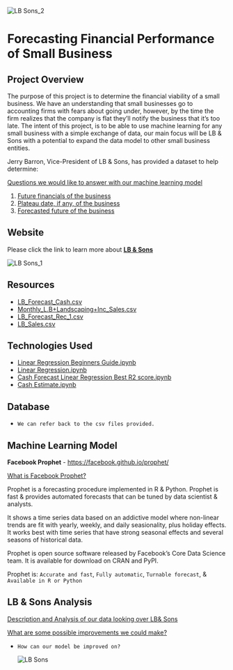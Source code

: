 ![LB   Sons_2](https://user-images.githubusercontent.com/109354592/210472331-776fcdfd-617b-4fc3-98a9-8113439ff8b8.png)


# Forecasting Financial Performance of Small Business

## Project Overview
The purpose of this project is to determine the financial viability of a small business. We have an understanding that small businesses go to accounting firms with fears about going under, however, by the time the firm realizes that the company is flat they’ll notify the business that it’s too late. The intent of this project, is to be able to use machine learning for any small business with a simple exchange of data, our main focus will be LB & Sons with a potential to expand the data model to other small business entities. 

Jerry Barron, Vice-President of LB & Sons, has provided a dataset to help determine:

<ins>Questions we would like to answer with our machine learning model
  
1.	<ins>Future financials of the business
2.	<ins>Plateau date, if any, of the business
3.	<ins>Forecasted future of the business

## Website
Please click the link to learn more about **[LB & Sons](https://lbsons.com/)**
  
![LB   Sons_1](https://user-images.githubusercontent.com/109354592/210474611-73d80216-56cf-4942-b1e2-e016d5ea19d7.png)

## Resources
* [LB_Forecast_Cash.csv](https://github.com/William-Venable/Forecasting-Financial-Performance-of-Small-Buisnesses#:~:text=LB_Forecast_Cash.csv)
* [Monthly_L.B+Landscaping+Inc_Sales.csv](https://github.com/William-Venable/Forecasting-Financial-Performance-of-Small-Buisnesses#:~:text=Monthly_L.B.%2BLandscaping%2BInc_Sales.csv)
* [LB_Forecast_Rec_1.csv](https://github.com/William-Venable/Forecasting-Financial-Performance-of-Small-Buisnesses#:~:text=LB_Forecast_Rec_1.csv)
* [LB_Sales.csv](https://github.com/William-Venable/Forecasting-Financial-Performance-of-Small-Buisnesses/blob/main/LB_Sales.csv)

## Technologies Used
* [Linear Regression Beginners Guide.ipynb](https://github.com/William-Venable/Forecasting-Financial-Performance-of-Small-Buisnesses/blob/8647947c069d2f8f686af907b8060808b34e75b8/Resources1/Resources/ipynb/Linear%20Regression%20Beginners%20Guide.ipynb)
* [Linear Regression.ipynb ](https://github.com/William-Venable/Forecasting-Financial-Performance-of-Small-Buisnesses/blob/9bdf2eca32dd13c20cf3a1339dd08bdf7fadde42/Resources1/Resources/ipynb/Linear%20Regression.ipynb)
* [Cash Forecast Linear Regression Best R2 score.ipynb](https://github.com/William-Venable/Forecasting-Financial-Performance-of-Small-Buisnesses/blob/9bdf2eca32dd13c20cf3a1339dd08bdf7fadde42/Resources1/Resources/ipynb/Cash%20Forecast%20Linear%20Regression%20Best%20R2%20score.ipynb)
* [Cash Estimate.ipynb](https://github.com/William-Venable/Forecasting-Financial-Performance-of-Small-Buisnesses/blob/9bdf2eca32dd13c20cf3a1339dd08bdf7fadde42/Resources1/Resources/ipynb/Cash%20Estimate.ipynb)

## Database
- `We can refer back to the csv files provided.`

## Machine Learning Model

**Facebook Prophet** - https://facebook.github.io/prophet/

<ins>What is Facebook Prophet?
  
Prophet is a forecasting procedure implemented in R & Python. Prophet is fast & provides automated forecasts that can be tuned by data scientist & analysts.
  
It shows a time series data based on an addictive model where non-linear trends are fit with yearly, weekly, and daily seasionality, plus holiday effects. It works best with time series that have strong seasonal effects and several seasons of historical data. 
  
Prophet is open source software released by Facebook’s Core Data Science team. It is available for download on CRAN and PyPI.

Prophet is: `Accurate and fast`, `Fully automatic`, `Turnable forecast`, & `Available in R or Python`   
  
## LB & Sons Analysis

<ins>Description and Analysis of our data looking over LB& Sons
  
<ins>What are some possible improvements we could make?
- `How can our model be improved on?`
  
  ![LB   Sons](https://user-images.githubusercontent.com/109354592/210474480-6c687ea1-56ba-4134-9e81-bfbeabb5dd42.png)

  


  
